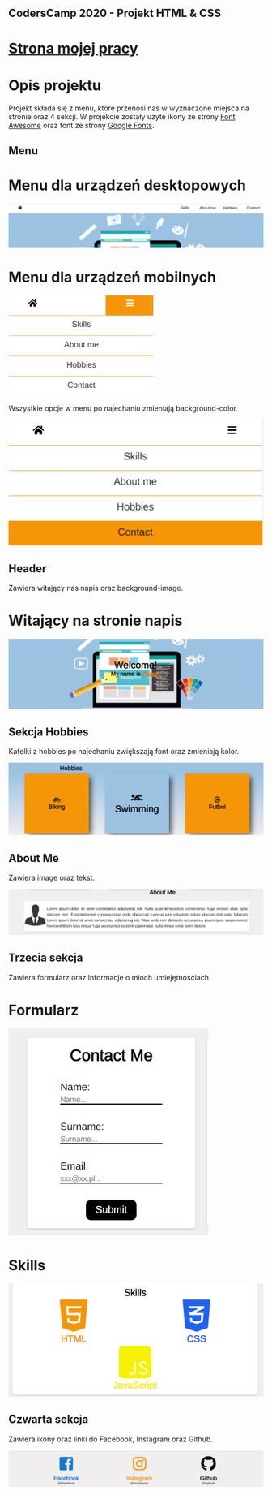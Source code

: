 ## CodersCamp 2020 - Projekt HTML & CSS

# [Strona mojej pracy](https://kacperzolkiewski.github.io/CodersCamp2020.Project.HTML-CSS.BusinessCard/)

# Opis projektu

Projekt składa się z menu, które przenosi nas w wyznaczone miejsca na stronie oraz 4 sekcji. W projekcie zostały użyte ikony ze strony [Font Awesome](https://fontawesome.com/) oraz font ze strony [Google Fonts](https://fonts.google.com/).


## Menu

# Menu dla urządzeń desktopowych 

![Menu w  wersji desktopowej](images/1.png)

# Menu dla urządzeń mobilnych

![Menu w  wersji mobilnej](images/7.png)

Wszystkie opcje w menu po najechaniu zmieniają background-color.

![Menu w  wersji mobilnej](images/6.png)

## Header
Zawiera witający nas napis oraz background-image.

# Witający na stronie napis

![Welcome](images/10.png)

## Sekcja Hobbies
Kafelki z hobbies po najechaniu zwiększają font oraz zmieniają kolor.

![Hobbies](images/3.png)

## About Me
Zawiera image oraz tekst.

![About Me](images/4.png)

## Trzecia sekcja
Zawiera formularz oraz informacje o mioch umiejętnościach.

# Formularz

![Formularz](images/9.png)

# Skills

![Skills](images/5.png)

## Czwarta sekcja
Zawiera ikony oraz linki do Facebook, Instagram oraz Github.

![Icons](images/8.png)



